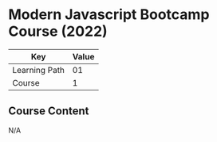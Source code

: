 # Modern Javascript Bootcamp Course (2022)

| Key | Value |
| - | - |
| Learning Path | 01 |
| Course | 1 |

## Course Content

N/A
